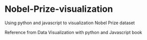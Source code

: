 # Nobel-Prize-visualization
Using python and javascript to visualization Nobel Prize dataset

Reference from Data Visualization with python and Javascript book
